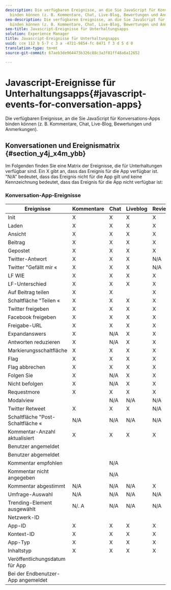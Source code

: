 ```yaml
---
description: Die verfügbaren Ereignisse, an die Sie JavaScript für Konversations-Apps
  binden können (z. B. Kommentare, Chat, Live-Blog, Bewertungen und Anmerkungen).
seo-description: Die verfügbaren Ereignisse, an die Sie JavaScript für Konversations-Apps
  binden können (z. B. Kommentare, Chat, Live-Blog, Bewertungen und Anmerkungen).
seo-title: Javascript-Ereignisse für Unterhaltungsapps
solution: Experience Manager
title: Javascript-Ereignisse für Unterhaltungsapps
uuid: cce 112 b 5-7 c 3 a -4721-9854-fc 8471 f 3 d 5 d 0
translation-type: tm+mt
source-git-commit: 67aeb3de964473b326c88c3a3f81ff48a6a12652

---
```



# Javascript-Ereignisse für Unterhaltungsapps{#javascript-events-for-conversation-apps}

Die verfügbaren Ereignisse, an die Sie JavaScript für Konversations-Apps binden können (z. B. Kommentare, Chat, Live-Blog, Bewertungen und Anmerkungen).

## Konversationen und Ereignismatrix {#section_y4j_x4m_ybb}

Im Folgenden finden Sie eine Matrix der Ereignisse, die für Unterhaltungen verfügbar sind. Ein X gibt an, dass das Ereignis für die App verfügbar ist. "N/A" bedeutet, dass das Ereignis nicht für die App gilt und keine Kennzeichnung bedeutet, dass das Ereignis für die App nicht verfügbar ist:

### Konversation-App-Ereignisse

| Ereignisse | Kommentare | Chat | Liveblog | Reviews | Zielgruppen | Umfragen | Trends |
|---|---|---|---|---|---|---|---|
| Init | X | X | X | X | X |  |  |
| Laden | X | X | X | X |  |  |  |
| Ansicht | X | X | X | X |  |  |  |
| Beitrag | X | X | X | X |  | N/A | N/A |
| Gepostet | X | X | X | X | X | N/A | N/A |
| Twitter-Antwort | X | X | X | N/A | N/A | N/A | N/A |
| Twitter "Gefällt mir « | X | X | X | N/A | N/A | N/A | N/A |
| LF WIE | X | X | X | X | N/A | N/A | N/A |
| LF-Unterschied | X | X | X | X | N/A | N/A | N/A |
| Auf Beitrag teilen | X | X |  | X | N/A | N/A | N/A |
| Schaltfläche "Teilen « | X | X | X | X |  | N/A | N/A |
| Twitter freigeben | X | X | X | X | X | N/A | N/A |
| Facebook freigeben | X | X | X | X | X | N/A | N/A |
| Freigabe-URL | X | X | X | X |  | N/A | N/A |
| Expandanswers | X | N/A | X | X | N/A | N/A | N/A |
| Antworten reduzieren | X | N/A | X | X | N/A | N/A | N/A |
| Markierungsschaltfläche | X | X | X | X | N/A | N/A | N/A |
| Flag | X | X | X | X | X | N/A | N/A |
| Flag abbrechen | X | X | X | X | N/A | N/A | N/A |
| Folgen Sie | X | N/A | X | X | N/A | N/A | N/A |
| Nicht befolgen | X | N/A | X | X | N/A | N/A | N/A |
| Requestmore | X | X | X | X | N/A | N/A | N/A |
| Modalview |  | N/A | N/A | N/A | N/A | N/A | N/A |
| Twitter Retweet | X | X | X | N/A | N/A | N/A | N/A |
| Schaltfläche "Post-Schaltfläche « | N/A | N/A | N/A | N/A | N/A | N/A | N/A |
| Kommentar-Anzahl aktualisiert | X | X | X | X | N/A | N/A | N/A |
| Benutzer angemeldet |  |  |  |  |  | N/A | N/A |
| Benutzer abgemeldet |  |  |  |  |  | N/A | N/A |
| Kommentar empfohlen |  | N/A |  |  | N/A | N/A | N/A |
| Kommentar nicht angegeben |  | N/A |  |  | N/A | N/A | N/A |
| Kommentar abgestimmt | N/A | N/A | N/A | X | X | N/A | N/A |
| Umfrage-Auswahl | N/A | N/A | N/A | N/A | N/A |  | N/A |
| Trending-Element ausgewählt | N/. A | N/A | N/A | N/A | N/A | N/A |  |
| Netzwerk-ID |  |  |  |  |  |  |  |
| App-ID | X | X | X | X |  |  |  |
| Kontext-ID | X | X | X | X |  |  |  |
| App-Typ | X | X | X | X |  |  |  |
| Inhaltstyp | X | X | X | X |  |  |  |
| Veröffentlichungsdatum für App |  |  |  |  |  |  |  |
| Bei der Endbenutzer-App angemeldet |  |  |  |  |  |  |  |

